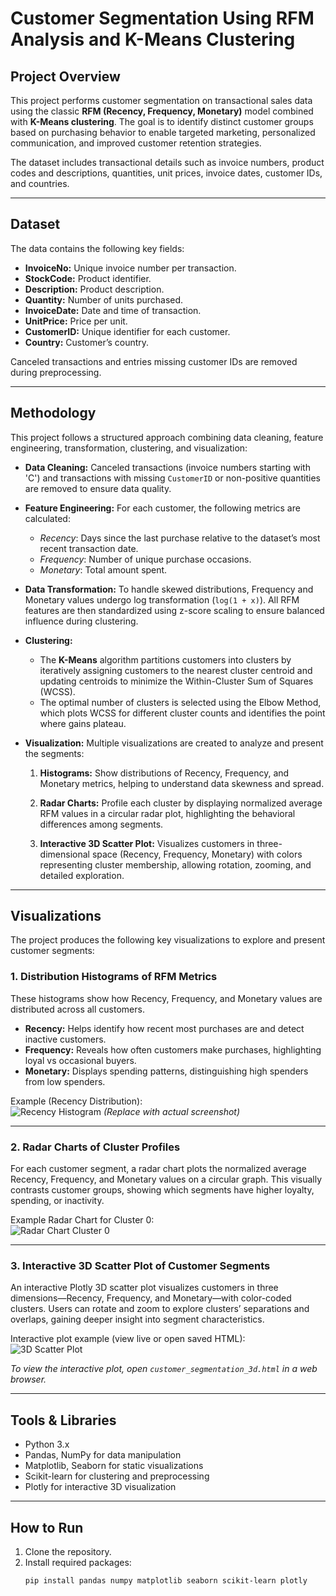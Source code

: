 # Customer Segmentation Using RFM Analysis and K-Means Clustering

## Project Overview

This project performs customer segmentation on transactional sales data using the classic **RFM (Recency, Frequency, Monetary)** model combined with **K-Means clustering**. The goal is to identify distinct customer groups based on purchasing behavior to enable targeted marketing, personalized communication, and improved customer retention strategies.

The dataset includes transactional details such as invoice numbers, product codes and descriptions, quantities, unit prices, invoice dates, customer IDs, and countries.

---

## Dataset

The data contains the following key fields:

- **InvoiceNo:** Unique invoice number per transaction.
- **StockCode:** Product identifier.
- **Description:** Product description.
- **Quantity:** Number of units purchased.
- **InvoiceDate:** Date and time of transaction.
- **UnitPrice:** Price per unit.
- **CustomerID:** Unique identifier for each customer.
- **Country:** Customer’s country.

Canceled transactions and entries missing customer IDs are removed during preprocessing.

---

## Methodology

This project follows a structured approach combining data cleaning, feature engineering, transformation, clustering, and visualization:

- **Data Cleaning:** Canceled transactions (invoice numbers starting with 'C') and transactions with missing `CustomerID` or non-positive quantities are removed to ensure data quality.

- **Feature Engineering:** For each customer, the following metrics are calculated:  
  - *Recency*: Days since the last purchase relative to the dataset’s most recent transaction date.  
  - *Frequency*: Number of unique purchase occasions.  
  - *Monetary*: Total amount spent.

- **Data Transformation:** To handle skewed distributions, Frequency and Monetary values undergo log transformation (`log(1 + x)`). All RFM features are then standardized using z-score scaling to ensure balanced influence during clustering.

- **Clustering:**  
  - The **K-Means** algorithm partitions customers into clusters by iteratively assigning customers to the nearest cluster centroid and updating centroids to minimize the Within-Cluster Sum of Squares (WCSS).  
  - The optimal number of clusters is selected using the Elbow Method, which plots WCSS for different cluster counts and identifies the point where gains plateau.

- **Visualization:** Multiple visualizations are created to analyze and present the segments:

  1. **Histograms:** Show distributions of Recency, Frequency, and Monetary metrics, helping to understand data skewness and spread.

  2. **Radar Charts:** Profile each cluster by displaying normalized average RFM values in a circular radar plot, highlighting the behavioral differences among segments.

  3. **Interactive 3D Scatter Plot:** Visualizes customers in three-dimensional space (Recency, Frequency, Monetary) with colors representing cluster membership, allowing rotation, zooming, and detailed exploration.

---
## Visualizations

The project produces the following key visualizations to explore and present customer segments:

### 1. Distribution Histograms of RFM Metrics  
These histograms show how Recency, Frequency, and Monetary values are distributed across all customers.  
- **Recency:** Helps identify how recent most purchases are and detect inactive customers.  
- **Frequency:** Reveals how often customers make purchases, highlighting loyal vs occasional buyers.  
- **Monetary:** Displays spending patterns, distinguishing high spenders from low spenders.

Example (Recency Distribution):  
![Recency Histogram](path/to/recency_histogram.png) *(Replace with actual screenshot)*

---

### 2. Radar Charts of Cluster Profiles  
For each customer segment, a radar chart plots the normalized average Recency, Frequency, and Monetary values on a circular graph. This visually contrasts customer groups, showing which segments have higher loyalty, spending, or inactivity.

Example Radar Chart for Cluster 0:  
![Radar Chart Cluster 0](path/to/radar_cluster0.png)

---

### 3. Interactive 3D Scatter Plot of Customer Segments  
An interactive Plotly 3D scatter plot visualizes customers in three dimensions—Recency, Frequency, and Monetary—with color-coded clusters. Users can rotate and zoom to explore clusters’ separations and overlaps, gaining deeper insight into segment characteristics.

Interactive plot example (view live or open saved HTML):  
![3D Scatter Plot](path/to/3d_scatter_placeholder.png)

*To view the interactive plot, open `customer_segmentation_3d.html` in a web browser.*

---
## Tools & Libraries

- Python 3.x  
- Pandas, NumPy for data manipulation  
- Matplotlib, Seaborn for static visualizations  
- Scikit-learn for clustering and preprocessing  
- Plotly for interactive 3D visualization

---

## How to Run

1. Clone the repository.  
2. Install required packages:
   ```bash
   pip install pandas numpy matplotlib seaborn scikit-learn plotly
